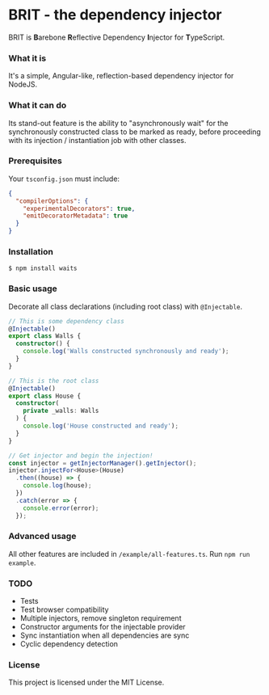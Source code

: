 # BRIT - the dependency injector

BRIT is **B**arebone **R**eflective Dependency **I**njector for **T**ypeScript.

### What it is

It's a simple, Angular-like, reflection-based dependency injector for NodeJS.

### What it can do

Its stand-out feature is the ability to "asynchronously wait" for the synchronously constructed class
to be marked as ready, before proceeding with its injection / instantiation job with other classes.

### Prerequisites

Your `tsconfig.json` must include:

```json
{
  "compilerOptions": {
    "experimentalDecorators": true,
    "emitDecoratorMetadata": true  
  }
}
```

### Installation

```
$ npm install waits
```

### Basic usage

Decorate all class declarations (including root class) with `@Injectable`.

```typescript
// This is some dependency class
@Injectable()
export class Walls {
  constructor() {
    console.log('Walls constructed synchronously and ready');
  }
}

// This is the root class
@Injectable()
export class House {
  constructor(
    private _walls: Walls
  ) {
    console.log('House constructed and ready');
  }
}

// Get injector and begin the injection!
const injector = getInjectorManager().getInjector();
injector.injectFor<House>(House)
  .then((house) => {
    console.log(house);
  })
  .catch(error => {
    console.error(error);
  });
```

### Advanced usage

All other features are included in `/example/all-features.ts`. Run `npm run example`.

### TODO

* Tests
* Test browser compatibility
* Multiple injectors, remove singleton requirement
* Constructor arguments for the injectable provider
* Sync instantiation when all dependencies are sync
* Cyclic dependency detection

### License

This project is licensed under the MIT License.
